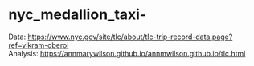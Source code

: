# nyc_medallion_taxi-
Data: https://www.nyc.gov/site/tlc/about/tlc-trip-record-data.page?ref=vikram-oberoi
<br>
Analysis: https://annmarywilson.github.io/annmwilson.github.io/tlc.html
